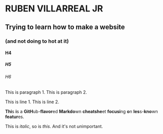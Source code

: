 # RUBEN VILLARREAL JR
## Trying to learn how to make a website
### (and not doing to hot at it)
#### H4
##### H5
###### H6

This is paragraph 1.
This is paragraph 2.

This is line 1.  This is line 2.

**Thi**s **i**s a **GitH**ub-**flavor**ed **Markdo**wn **cheatshe**et **focusi**ng **o**n **les**s-**kno**wn **featur**es.

This is _italic_, so is *this*. And it's not *un*important.
